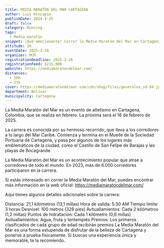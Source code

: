 ```yaml
---
title: MEDIA MARATÓN DEL MAR CARTAGENA
author: Luis Hincapie
publishDate: 2024-3-25
draft: false
category: Running
tags:
  - Media maratón
snippet: ¡Qué emocionante! Correr la Media Maratón del Mar en Cartagena de Indias es una experiencia increíble que combina el desafío deportivo con la belleza de la ciudad y sus paisajes marítimos.
altitude: 2m
eventDate: 2025-2-16
organizer: MCM
registrationDeadline: 2025-2-16
registrationFeed: $215.000
website: https://mediamaratondelmar.com/
distances:
  - 10k
  - 21k
cover: https://mediamaratondelmar.com/cdn/shop/files/generales_sd-84.jpg?v=1708527419
department: Bolívar
municipality: Cartagena
---
```


La Media Maratón del Mar es un evento de atletismo en Cartagena, Colombia, que se realiza en febrero. La próxima será el
16 de febrero de 2025.

La carrera es conocida por su hermoso recorrido, que lleva a los corredores a lo largo del Mar Caribe. Comienza y
termina en el Muelle de la Sociedad Portuaria de Cartagena, y pasa por algunos de los lugares más emblemáticos de la
ciudad, como el Castillo de San Felipe de Barajas y las playas de Bocagrande.

La Media Maratón del Mar es un acontecimiento popular que atrae a corredores de todo el mundo. En 2023, más de 6.000
corredores participaron en la carrera.

Si estás interesado en correr la Media Maratón del Mar, puedes encontrar más información en la web
oficial: https://mediamaratondelmar.com/

Aquí tienes algunos detalles adicionales sobre la carrera:

Distancia: 21,1 kilómetros (13,1 millas)
Hora de salida: 5:30 AM
Tiempo límite: 3 horas
Desnivel: 100 metros (328 pies)
Avituallamientos: Cada 2 kilómetros (1,2 millas)
Puntos de hidratación: Cada 1 kilómetro (0,6 millas)
Avituallamientos: Agua, fruta y tentempiés
Premios: Los primeros clasificados de cada grupo de edad recibirán premios
La Media Maratón del Mar es una forma estupenda de disfrutar de la belleza de Cartagena y ponerse a prueba físicamente.
Si buscas una experiencia única y memorable, te la recomiendo.